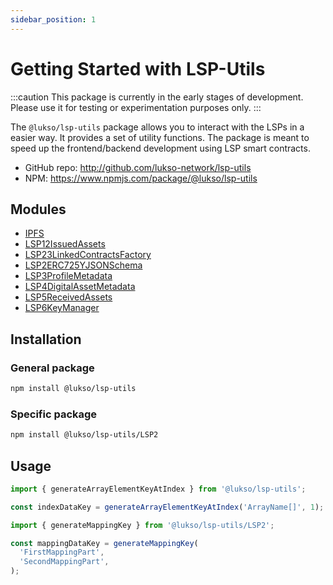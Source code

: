 ```yaml
---
sidebar_position: 1
---
```


# Getting Started with LSP-Utils

:::caution
This package is currently in the early stages of development. Please use it for testing or experimentation purposes only.
:::

The `@lukso/lsp-utils` package allows you to interact with the LSPs in a easier way. It provides a set of utility functions. The package is meant to speed up the frontend/backend development using LSP smart contracts.

- GitHub repo: http://github.com/lukso-network/lsp-utils
- NPM: https://www.npmjs.com/package/@lukso/lsp-utils

## Modules

- [IPFS](./IPFS.md)
- [LSP12IssuedAssets](./LSP12IssuedAssets.md)
- [LSP23LinkedContractsFactory](./LSP23LinkedContractsFactory.md)
- [LSP2ERC725YJSONSchema](./LSP2ERC725YJSONSchema.md)
- [LSP3ProfileMetadata](./LSP3ProfileMetadata.md)
- [LSP4DigitalAssetMetadata](./LSP4DigitalAssetMetadata.md)
- [LSP5ReceivedAssets](./LSP5ReceivedAssets.md)
- [LSP6KeyManager](./LSP6KeyManager.md)

## Installation

### General package

```bash
npm install @lukso/lsp-utils
```

### Specific package

```bash
npm install @lukso/lsp-utils/LSP2
```

## Usage

```ts
import { generateArrayElementKeyAtIndex } from '@lukso/lsp-utils';

const indexDataKey = generateArrayElementKeyAtIndex('ArrayName[]', 1);
```

```ts
import { generateMappingKey } from '@lukso/lsp-utils/LSP2';

const mappingDataKey = generateMappingKey(
  'FirstMappingPart',
  'SecondMappingPart',
);
```
